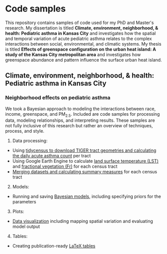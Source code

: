 # Code samples

This repository contains samples of code used for my PhD and Master's research. My dissertation is titled **Climate, environment, neighborhood, & health: Pediatric asthma in Kansas City** and investigates how the spatial and temporal variation of acute pediatric asthma relates to the complex interactions between social, environmental, and climatic systems. My thesis is titled **Effects of greenspace configuration on the urban heat island: A study of the Kansas City metropolitan area** and investigates how greenspace abundance and pattern influence the surface urban heat island.

## Climate, environment, neighborhood, & health: Pediatric asthma in Kansas City

### Neighborhood effects on pediatric asthma

We took a Bayesian approach to modeling the interactions between race, income, greenspace, and PM<sub>2.5</sub>. Included are code samples for processing data, modeling relationships, and interpreting results. These samples are not fully inclusive of this research but rather an overview of techniques, process, and style.

1. Data processing:
  - Using [tidycensus to download TIGER tract geometries and calculating the daily acute asthma count](spatial-diss/asthma_tracts.R) per tract
  - Using Google Earth Engine to calculate [land surface temperature (LST)](spatial-diss/daily_LST_tracts.R) and [fractional vegetation (Fr)](spatial-diss/daily_Fr_tracts.R) for each census tract
  - [Merging datasets and calculating summary measures](spatial-diss/data_merge.R) for each census tract

2. Models:
  - Running and saving [Bayesian models](spatial-diss/models.R), including specifying priors for the parameters
  
3. Plots:
  - [Data visualization](spatial-diss/plots.R) including mapping spatial variation and evaluating model output

4. Tables:
  - Creating publication-ready [LaTeX tables](spatial-diss/tables.R)




